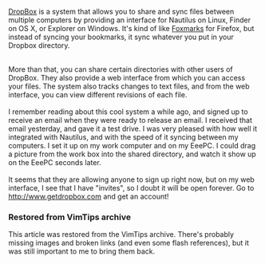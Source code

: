 <!-- :metadata:

title: DropBox goes public
tags: Miscellaneous
published: 2008-09-12T17:11:35-0700
summary:

DropBox goes public

-->

<a href='http://www.getdropbox.com'>DropBox</a> is a system that allows you to
share and sync files between multiple computers by providing an interface for
Nautilus on Linux, Finder on OS X, or Explorer on Windows.  It's kind of like
<a href='http://www.foxmarks.com'>Foxmarks</a> for Firefox, but instead of
syncing your bookmarks, it sync whatever you put in your Dropbox
directory.<br><br>

More than that, you can share certain directories with other users of DropBox.
They also provide a web interface from which you can access your files.  The
system also tracks changes to text files, and from the web interface, you can
view different revisions of each file.<br><br>
 I remember reading about this
cool system a while ago, and signed up to receive an email when they were ready
to release an email.  I received that email yesterday, and gave it a test
drive.  I was very pleased with how well it integrated with Nautilus, and with
the speed of it syncing between my computers.  I set it up on my work computer
and on my EeePC.  I could drag a picture from the work box into the shared
directory, and watch it show up on the EeePC seconds later. <br><br>
 It seems
that they are allowing anyone to sign up right now, but on my web interface, I
see that I have "invites", so I doubt it will be open forever.  Go to <a
href='http://www.getdropbox.com'>http://www.getdropbox.com</a> and get an
account!

<div class="restored-from-archive">
  <h3>Restored from VimTips archive</h3>
  <p>
  This article was restored from the VimTips archive. There's probably
  missing images and broken links (and even some flash references), but it
  was still important to me to bring them back.
  </p>
</div>
